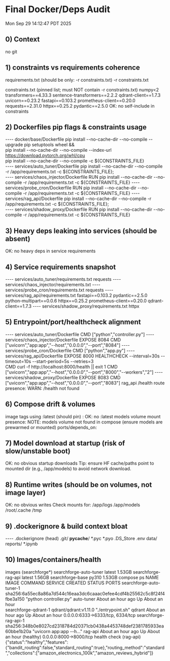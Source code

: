 # Final Docker/Deps Audit
Mon Sep 29 14:12:47 PDT 2025

## 0) Context
no git

## 1) constraints vs requirements coherence
requirements.txt (should be only: -r constraints.txt)
-r constraints.txt

constraints.txt (pinned list; must NOT contain -r constraints.txt)
numpy<2
transformers==4.33.3
sentence-transformers==2.2.2
qdrant-client==1.7.3
uvicorn==0.23.2
fastapi==0.103.2
prometheus-client==0.20.0
requests==2.31.0
httpx==0.25.2
pydantic==2.5.0
OK: no self-include in constraints

## 2) Dockerfiles pip flags & constraints usage
---- docker/base/Dockerfile
    pip install --no-cache-dir --no-compile --upgrade pip setuptools wheel && \
    pip install --no-cache-dir --no-compile --index-url https://download.pytorch.org/whl/cpu \
    pip install --no-cache-dir --no-compile -c ${CONSTRAINTS_FILE} \
---- services/auto_tuner/Dockerfile
    pip install --no-cache-dir --no-compile -r /app/requirements.txt -c ${CONSTRAINTS_FILE}; \
---- services/chaos_injector/Dockerfile
RUN pip install --no-cache-dir --no-compile -r /app/requirements.txt -c ${CONSTRAINTS_FILE}
---- services/probe_cron/Dockerfile
RUN pip install --no-cache-dir --no-compile -r /app/requirements.txt -c ${CONSTRAINTS_FILE}
---- services/rag_api/Dockerfile
    pip install --no-cache-dir --no-compile -r /app/requirements.txt -c ${CONSTRAINTS_FILE}; \
---- services/shadow_proxy/Dockerfile
RUN pip install --no-cache-dir --no-compile -r /app/requirements.txt -c ${CONSTRAINTS_FILE}

## 3) Heavy deps leaking into services (should be absent)
OK: no heavy deps in service requirements

## 4) Service requirements snapshot
---- services/auto_tuner/requirements.txt
requests
---- services/chaos_injector/requirements.txt
---- services/probe_cron/requirements.txt
requests
---- services/rag_api/requirements.txt
fastapi==0.103.2
pydantic==2.5.0
python-multipart==0.0.6
httpx==0.25.2
prometheus-client==0.20.0
qdrant-client==1.7.3
---- services/shadow_proxy/requirements.txt
httpx

## 5) Entrypoint/port/healthcheck alignment
---- services/auto_tuner/Dockerfile
CMD ["python","controller.py"]
---- services/chaos_injector/Dockerfile
EXPOSE 8084
CMD ["uvicorn","app:app","--host","0.0.0.0","--port","8084"]
---- services/probe_cron/Dockerfile
CMD ["python","app.py"]
---- services/rag_api/Dockerfile
EXPOSE 8000
HEALTHCHECK --interval=30s --timeout=10s --start-period=5s --retries=3 \
    CMD curl -f http://localhost:8000/health || exit 1
CMD ["uvicorn","app:app","--host","0.0.0.0","--port","8000","--workers","2"]
---- services/shadow_proxy/Dockerfile
EXPOSE 8083
CMD ["uvicorn","app:app","--host","0.0.0.0","--port","8083"]
rag_api /health route presence:
WARN: /health not found

## 6) Compose drift & volumes
image tags using :latest (should pin) :
OK: no :latest
models volume mount presence:
NOTE: models volume not found in compose (ensure models are prewarmed or mounted)
ports/depends_on:

## 7) Model download at startup (risk of slow/unstable boot)
OK: no obvious startup downloads
Tip: ensure HF cache/paths point to mounted dir (e.g., /app/models) to avoid network download.

## 8) Runtime writes (should be on volumes, not image layer)
OK: no obvious writes
Check mounts for: /app/logs /app/models /root/.cache /tmp

## 9) .dockerignore & build context bloat
---- .dockerignore (head)
.git/
__pycache__/
*.pyc
*.pyo
.DS_Store
.env
data/
reports/
*.ipynb
## 10) Images/containers/health
images (searchforge*)
searchforge-auto-tuner     latest     1.53GB
searchforge-rag-api        latest     1.56GB
searchforge-base           py310      1.53GB
compose ps
NAME                       IMAGE                                                                     COMMAND                  SERVICE      CREATED             STATUS                       PORTS
searchforge-auto-tuner-1   sha256:6a55ec8a86a7d544c16eaa3dc6caaac0efee4cdf4b25562c5c8f24f4fbe3a150   "python controller.py"   auto-tuner   About an hour ago   Up About an hour             
searchforge-qdrant-1       qdrant/qdrant:v1.11.0                                                     "./entrypoint.sh"        qdrant       About an hour ago   Up About an hour             0.0.0.0:6333->6333/tcp, 6334/tcp
searchforge-rag-api-1      sha256:348b0e8027cd2318784d20371cb0438a4453748def2381785933ea60bbe1b20a   "uvicorn app:app --h…"   rag-api      About an hour ago   Up About an hour (healthy)   0.0.0.0:8000->8000/tcp
health check (rag-api)
{"status":"healthy","features":{"bandit_routing":false,"standard_routing":true},"routing_method":"standard","collections":["amazon_electronics_100k","amazon_reviews_hybrid"]}